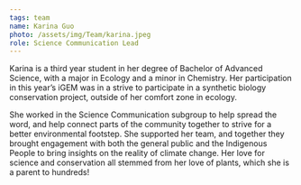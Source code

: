```yaml
---
tags: team
name: Karina Guo
photo: /assets/img/Team/karina.jpeg
role: Science Communication Lead
---
```

Karina is a third year student in her degree of Bachelor of Advanced Science, with a major in
Ecology and a minor in Chemistry. Her participation in this year’s iGEM was in a strive to
participate in a synthetic biology conservation project, outside of her comfort zone in ecology.

She worked in the Science Communication subgroup to help spread the word, and help connect
parts of the community together to strive for a better environmental footstep. She supported her
team, and together they brought engagement with both the general public and the Indigenous
People to bring insights on the reality of climate change. Her love for science and conservation
all stemmed from her love of plants, which she is a parent to hundreds!